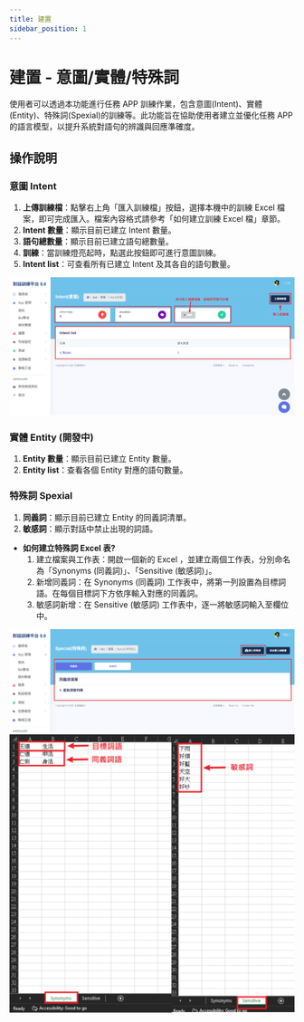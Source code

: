 ```yaml
---
title: 建置
sidebar_position: 1
---
```


# 建置 - 意圖/實體/特殊詞

使用者可以透過本功能進行任務 APP 訓練作業，包含意圖(Intent)、實體(Entity)、特殊詞(Spexial)的訓練等。此功能旨在協助使用者建立並優化任務 APP 的語言模型，以提升系統對語句的辨識與回應準確度。

## 操作說明

### 意圖 Intent

1. **上傳訓練檔**：點擊右上角「匯入訓練檔」按鈕，選擇本機中的訓練 Excel 檔案，即可完成匯入。檔案內容格式請參考「如何建立訓練 Excel 檔」章節。
2. **Intent 數量**：顯示目前已建立 Intent 數量。
3. **語句總數量**：顯示目前已建立語句總數量。
4. **訓練**：當訓練燈亮起時，點選此按鈕即可進行意圖訓練。
5. **Intent list**：可查看所有已建立 Intent 及其各自的語句數量。

![意圖](./img/build-01.png)

### 實體 Entity (開發中)

1. **Entity 數量**：顯示目前已建立 Entity 數量。
2. **Entity list**：查看各個 Entity 對應的語句數量。

### 特殊詞 Spexial

1. **同義詞**：顯示目前已建立 Entity 的同義詞清單。
2. **敏感詞**：顯示對話中禁止出現的詞語。

- **如何建立特殊詞 Excel 表?**
  1. 建立檔案與工作表：開啟一個新的 Excel ，並建立兩個工作表，分別命名為「Synonyms (同義詞)」、「Sensitive (敏感詞)」。
  2. 新增同義詞：在 Synonyms (同義詞) 工作表中，將第一列設置為目標詞語。在每個目標詞下方依序輸入對應的同義詞。
  3. 敏感詞新增：在 Sensitive (敏感詞) 工作表中，逐一將敏感詞輸入至欄位中。

![特殊詞](./img/build-02.png)
![特殊詞excel](./img/build-05.png)
